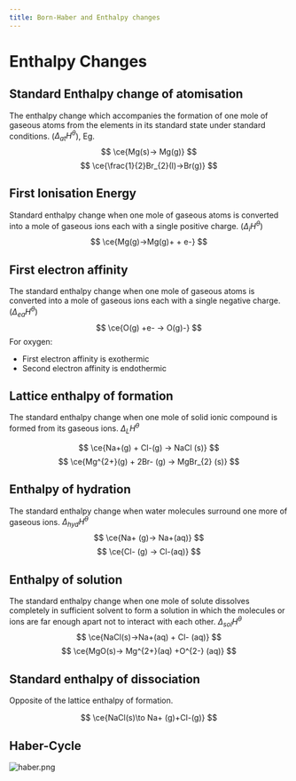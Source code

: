```yaml
---
title: Born-Haber and Enthalpy changes
---
```

# Enthalpy Changes
<!--ID: 1724603671396-->


## Standard Enthalpy change of atomisation
The enthalpy change which accompanies the formation of one mole of gaseous atoms from the elements in its standard state under standard conditions. ($\Delta_{at}H^{\theta}$), Eg.
$$
\ce{Mg(s)-> Mg(g)}
$$
$$
\ce{\frac{1}{2}Br_{2}(l)->Br(g)}
$$

## First Ionisation Energy
Standard enthalpy change when one mole of gaseous atoms is converted into a mole of gaseous ions each with a single positive charge. ($\Delta_{i}H^{\theta}$)
$$
\ce{Mg(g)->Mg(g)+ + e-}
$$

## First electron affinity
The standard enthalpy change when one mole of gaseous atoms is converted into a mole of gaseous ions each with a single negative charge. ($\Delta_{ea}H^{\theta}$)
$$
\ce{O(g) +e- -> O(g)-}
$$
For oxygen:
- First electron affinity is exothermic
- Second electron affinity is endothermic

## Lattice enthalpy of formation
The standard enthalpy change when one mole of solid ionic compound is formed from its gaseous ions. $\Delta_{L}H^{\theta}$

$$
\ce{Na+(g) + Cl-(g) -> NaCl (s)}
$$
$$
\ce{Mg^{2+}(g) + 2Br- (g) -> MgBr_{2} (s)}
$$

## Enthalpy of hydration
The standard enthalpy change when water molecules surround one more of gaseous ions. $\Delta_{hyd}H^{\theta}$
$$
\ce{Na+ (g)-> Na+(aq)}
$$
$$
\ce{Cl- (g) -> Cl-(aq)}
$$

## Enthalpy of solution
The standard enthalpy change when one mole of solute dissolves completely in sufficient solvent to form a solution in which the molecules or ions are far enough apart not to interact with each other. $\Delta_{sol}H^{\theta}$
$$
\ce{NaCl(s)->Na+(aq) + Cl- (aq)}
$$
$$
\ce{MgO(s)-> Mg^{2+}(aq) +O^{2-} (aq)}
$$
## Standard enthalpy of dissociation
Opposite of the lattice enthalpy of formation. 

$$
\ce{NaCl(s)\to Na+ (g)+Cl-(g)}
$$
## Haber-Cycle

![haber.png](/img/chem/haber.png)


